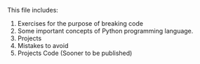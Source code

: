 This file includes:

1. Exercises for the purpose of breaking code
2. Some important concepts of Python programming language.
3. Projects
4. Mistakes to avoid
5. Projects Code    (Sooner to be published)
